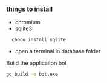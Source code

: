  ### things to install
- chromium
- sqlite3
```bash
  choco install sqlite
  ```
- open a terminal in database folder

Build the applicaiton bot
```bash
go build -o bot.exe
```
